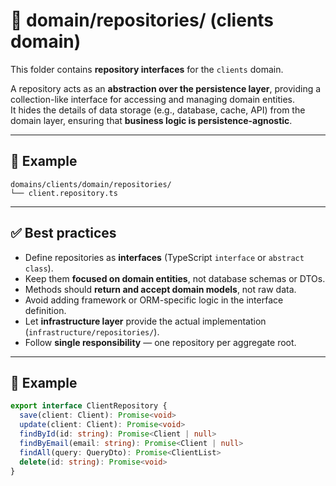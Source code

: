 # 🧠 domain/repositories/ (clients domain)

This folder contains **repository interfaces** for the `clients` domain.  

A repository acts as an **abstraction over the persistence layer**, providing a collection-like interface for accessing and managing domain entities.  
It hides the details of data storage (e.g., database, cache, API) from the domain layer, ensuring that **business logic is persistence-agnostic**.

---

## 📁 Example

```
domains/clients/domain/repositories/
└── client.repository.ts
```

---

## ✅ Best practices

- Define repositories as **interfaces** (TypeScript `interface` or `abstract class`).
- Keep them **focused on domain entities**, not database schemas or DTOs.
- Methods should **return and accept domain models**, not raw data.
- Avoid adding framework or ORM-specific logic in the interface definition.
- Let **infrastructure layer** provide the actual implementation (`infrastructure/repositories/`).
- Follow **single responsibility** — one repository per aggregate root.

---

## 🧠 Example

```ts
export interface ClientRepository {
  save(client: Client): Promise<void>
  update(client: Client): Promise<void>
  findById(id: string): Promise<Client | null>
  findByEmail(email: string): Promise<Client | null>
  findAll(query: QueryDto): Promise<ClientList>
  delete(id: string): Promise<void>
}
```